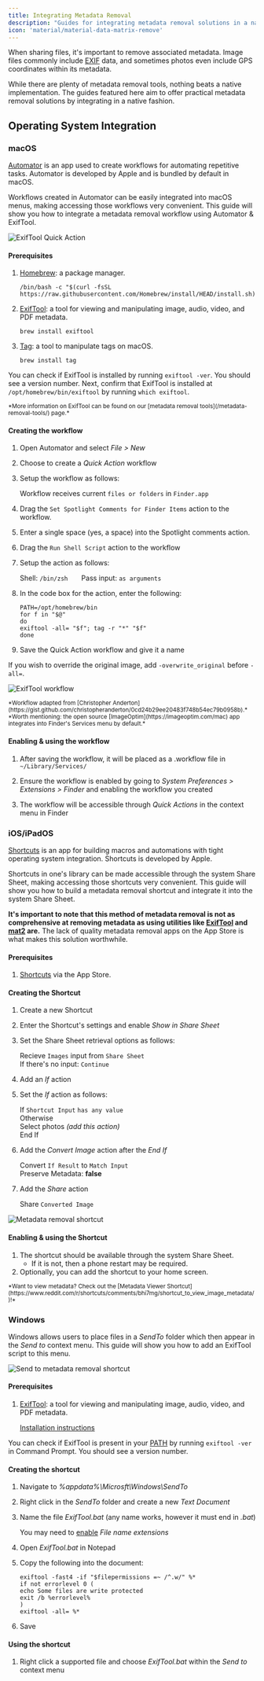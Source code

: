 ```yaml
---
title: Integrating Metadata Removal
description: "Guides for integrating metadata removal solutions in a native fashion."
icon: 'material/material-data-matrix-remove'
---
```


When sharing files, it's important to remove associated metadata. Image files commonly include [EXIF](https://en.wikipedia.org/wiki/Exif) data, and sometimes photos even include GPS coordinates within its metadata.

While there are plenty of metadata removal tools, nothing beats a native implementation. The guides featured here aim to offer practical metadata removal solutions by integrating in a native fashion.

## Operating System Integration

### macOS

[Automator](https://support.apple.com/guide/automator/welcome/mac) is an app used to create workflows for automating repetitive tasks. Automator is developed by Apple and is bundled by default in macOS.

Workflows created in Automator can be easily integrated into macOS menus, making accessing those workflows very convenient. This guide will show you how to integrate a metadata removal workflow using Automator & ExifTool.

![ExifTool Quick Action](/assets/img/integrating-metadata-removal/preview-macos.jpg)

#### Prerequisites

1. [Homebrew](https://brew.sh): a package manager.

	```
	/bin/bash -c "$(curl -fsSL https://raw.githubusercontent.com/Homebrew/install/HEAD/install.sh)"
	```
	
2. [ExifTool](https://exiftool.org): a tool for viewing and manipulating image, audio, video, and PDF metadata.

	```
	brew install exiftool
	```

3. [Tag](https://github.com/jdberry/tag/): a tool to manipulate tags on macOS.

	```
	brew install tag
	```

You can check if ExifTool is installed by running `exiftool -ver`. You should see a version number. Next, confirm that ExifTool is installed at `/opt/homebrew/bin/exiftool` by running `which exiftool`.

<small>
*More information on ExifTool can be found on our [metadata removal tools](/metadata-removal-tools/) page.*
</small>

#### Creating the workflow

1. Open Automator and select *File > New*

2. Choose to create a *Quick Action* workflow

3. Setup the workflow as follows:

	Workflow receives current `files or folders` in `Finder.app`

4. Drag the `Set Spotlight Comments for Finder Items` action to the workflow.

5. Enter a single space (yes, a space) into the Spotlight comments action.

6. Drag the `Run Shell Script` action to the workflow

7. Setup the action as follows:

	Shell: `/bin/zsh` &nbsp; &nbsp; &nbsp; Pass input: `as arguments`

8. In the code box for the action, enter the following:

	```
	PATH=/opt/homebrew/bin
	for f in "$@"
	do	
	exiftool -all= "$f"; tag -r "*" "$f"
	done
	```

9. Save the Quick Action workflow and give it a name

If you wish to override the original image, add `-overwrite_original` before `-all=`.

![ExifTool workflow](/assets/img/integrating-metadata-removal/workflow.jpg)

<small>
*Workflow adapted from [Christopher Anderton](https://gist.github.com/christopheranderton/0cd24b29ee20483f748b54ec79b0958b).*
<br>
*Worth mentioning: the open source [ImageOptim](https://imageoptim.com/mac) app integrates into Finder's Services menu by default.*
</small>

#### Enabling & using the workflow

1. After saving the workflow, it will be placed as a .workflow file in `~/Library/Services/`

2. Ensure the workflow is enabled by going to *System Preferences > Extensions > Finder* and enabling the workflow you created

3. The workflow will be accessible through *Quick Actions* in the context menu in Finder

### iOS/iPadOS

[Shortcuts](https://support.apple.com/guide/shortcuts/welcome/ios) is an app for building macros and automations with tight operating system integration. Shortcuts is developed by Apple.

Shortcuts in one's library can be made accessible through the system Share Sheet, making accessing those shortcuts very convenient. This guide will show you how to build a metadata removal shortcut and integrate it into the system Share Sheet.

**It's important to note that this method of metadata removal is not as comprehensive at removing metadata as using utilities like [ExifTool](/metadata-removal-tools/#exiftool) and [mat2](/metadata-removal-tools/#mat2) are.** The lack of quality metadata removal apps on the App Store is what makes this solution worthwhile.

#### Prerequisites

1. [Shortcuts](https://apps.apple.com/us/app/shortcuts/id915249334) via the App Store.

#### Creating the Shortcut

1. Create a new Shortcut

2. Enter the Shortcut's settings and enable *Show in Share Sheet*

3. Set the Share Sheet retrieval options as follows:

	Recieve `Images` input from `Share Sheet`<br>
	If there's no input: `Continue`
	
4. Add an *If* action

5. Set the *If* action as follows:

	If `Shortcut Input` `has any value`<br>
	Otherwise<br>
	Select photos *(add this action)*<br>
	End If

6. Add the *Convert Image* action after the *End If*

	Convert `If Result` to `Match Input`<br>
	Preserve Metadata: **false**

7. Add the *Share* action

	Share `Converted Image`

![Metadata removal shortcut](/assets/img/integrating-metadata-removal/shortcut.png)

#### Enabling & using the Shortcut

1. The shortcut should be available through the system Share Sheet.
	- If it is not, then a phone restart may be required.
2. Optionally, you can add the shortcut to your home screen.

<small>
*Want to view metadata? Check out the [Metadata Viewer Shortcut](https://www.reddit.com/r/shortcuts/comments/bhi7mg/shortcut_to_view_image_metadata/)!*
</small>


### Windows

Windows allows users to place files in a *SendTo* folder which then appear in the *Send to* context menu. This guide will show you how to add an ExifTool script to this menu.

![Send to metadata removal shortcut](/assets/img/integrating-metadata-removal/sendto.jpg)

#### Prerequisites

1. [ExifTool](https://exiftool.org): a tool for viewing and manipulating image, audio, video, and PDF metadata.

	[Installation instructions](https://exiftool.org/install.html#Windows)

You can check if ExifTool is present in your [PATH](https://www.computerhope.com/issues/ch000549.htm) by running `exiftool -ver` in Command Prompt. You should see a version number.

#### Creating the shortcut

1. Navigate to *%appdata%\Microsft\Windows\SendTo*

2. Right click in the *SendTo* folder and create a new *Text Document*

3. Name the file *ExifTool.bat* (any name works, however it must end in *.bat*)

	You may need to [enable](https://www.howtogeek.com/205086/beginner-how-to-make-windows-show-file-extensions/) *File name extensions*

4. Open *ExifTool.bat* in Notepad

5. Copy the following into the document:

	```
	exiftool -fast4 -if "$filepermissions =~ /^.w/" %*
	if not errorlevel 0 (
	echo Some files are write protected
	exit /b %errorlevel%
	)
	exiftool -all= %*
	```

6. Save

#### Using the shortcut

1. Right click a supported file and choose *ExifTool.bat* within the *Send to* context menu